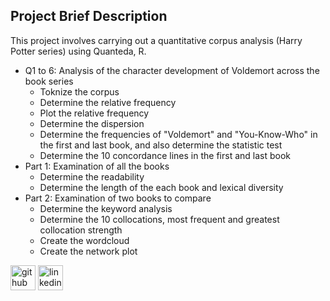 ## Project Brief Description
This project involves carrying out a quantitative corpus analysis (Harry Potter series) using Quanteda, R.
- Q1 to 6: Analysis of the character development of Voldemort across the book series
  - Toknize the corpus
  - Determine the relative frequency
  - Plot the relative frequency
  - Determine the dispersion
  - Determine the frequencies of "Voldemort" and "You-Know-Who" in the first and last book, and also determine the statistic test
  - Determine the 10 concordance lines in the first and last book
- Part 1: Examination of all the books
  - Determine the readability
  - Determine the length of the each book and lexical diversity
- Part 2: Examination of two books to compare 
  - Determine the keyword analysis
  - Determine the 10 collocations, most frequent and greatest collocation strength
  - Create the wordcloud
  - Create the network plot


[<img src='https://cdn.jsdelivr.net/npm/simple-icons@3.0.1/icons/github.svg' alt='github' height='40'>](https://github.com/pp203)  [<img src='https://cdn.jsdelivr.net/npm/simple-icons@3.0.1/icons/linkedin.svg' alt='linkedin' height='40'>](https://www.linkedin.com/in/seina-yamada-08756b207/)  

